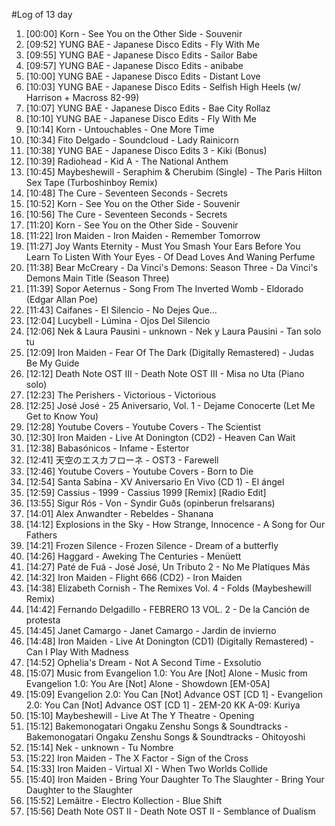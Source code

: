 #Log of 13 day

1. [00:00] Korn - See You on the Other Side - Souvenir
1. [09:52] YUNG BAE - Japanese Disco Edits - Fly With Me
1. [09:55] YUNG BAE - Japanese Disco Edits - Sailor Babe
1. [09:57] YUNG BAE - Japanese Disco Edits - anibabe
1. [10:00] YUNG BAE - Japanese Disco Edits - Distant Love
1. [10:03] YUNG BAE - Japanese Disco Edits - Selfish High Heels (w/ Harrison + Macross 82-99)
1. [10:07] YUNG BAE - Japanese Disco Edits - Bae City Rollaz
1. [10:10] YUNG BAE - Japanese Disco Edits - Fly With Me
1. [10:14] Korn - Untouchables - One More Time
1. [10:34] Fito Delgado - Soundcloud - Lady Rainicorn
1. [10:38] YUNG BAE - Japanese Disco Edits 3 - Kiki (Bonus)
1. [10:39] Radiohead - Kid A - The National Anthem
1. [10:45] Maybeshewill - Seraphim & Cherubim (Single) - The Paris Hilton Sex Tape (Turboshinboy Remix)
1. [10:48] The Cure - Seventeen Seconds - Secrets
1. [10:52] Korn - See You on the Other Side - Souvenir
1. [10:56] The Cure - Seventeen Seconds - Secrets
1. [11:20] Korn - See You on the Other Side - Souvenir
1. [11:22] Iron Maiden - Iron Maiden - Remember Tomorrow
1. [11:27] Joy Wants Eternity - Must You Smash Your Ears Before You Learn To Listen With Your Eyes - Of Dead Loves And Waning Perfume
1. [11:38] Bear McCreary - Da Vinci's Demons: Season Three - Da Vinci's Demons Main Title (Season Three)
1. [11:39] Sopor Aeternus - Song From The Inverted Womb - Eldorado (Edgar Allan Poe)
1. [11:43] Caifanes - El Silencio - No Dejes Que...
1. [12:04] Lucybell - Lúmina - Ojos Del Silencio
1. [12:06] Nek & Laura Pausini - unknown - Nek y Laura Pausini - Tan solo tu
1. [12:09] Iron Maiden - Fear Of The Dark (Digitally Remastered) - Judas Be My Guide
1. [12:12] Death Note OST III - Death Note OST III - Misa no Uta (Piano solo)
1. [12:23] The Perishers - Victorious - Victorious
1. [12:25] José José - 25 Aniversario, Vol. 1 - Dejame Conocerte (Let Me Get to Know You)
1. [12:28] Youtube Covers - Youtube Covers - The Scientist
1. [12:30] Iron Maiden - Live At Donington (CD2) - Heaven Can Wait
1. [12:38] Babasónicos - Infame - Estertor
1. [12:41] 天空のエスカフローネ - OST3 - Farewell
1. [12:46] Youtube Covers - Youtube Covers - Born to Die
1. [12:54] Santa Sabina - XV Aniversario En Vivo (CD 1) - El ángel
1. [12:59] Cassius - 1999 - Cassius 1999 [Remix] [Radio Edit]
1. [13:55] Sigur Rós - Von - Syndir Guðs (opinberun frelsarans)
1. [14:01] Alex Anwandter - Rebeldes - Shanana
1. [14:12] Explosions in the Sky - How Strange, Innocence - A Song for Our Fathers
1. [14:21] Frozen Silence - Frozen Silence - Dream of a butterfly
1. [14:26] Haggard - Aweking The Centuries - Menüett
1. [14:27] Paté de Fuá - José José, Un Tributo 2 - No Me Platiques Más
1. [14:32] Iron Maiden - Flight 666 (CD2) - Iron Maiden
1. [14:38] Elizabeth Cornish - The Remixes Vol. 4 - Folds (Maybeshewill Remix)
1. [14:42] Fernando Delgadillo - FEBRERO 13 VOL. 2 - De la Canción de protesta
1. [14:45] Janet Camargo - Janet Camargo - Jardin de invierno
1. [14:48] Iron Maiden - Live At Donington (CD1) (Digitally Remastered) - Can I Play With Madness
1. [14:52] Ophelia's Dream - Not A Second Time - Exsolutio
1. [15:07] Music from Evangelion 1.0: You Are [Not] Alone - Music from Evangelion 1.0: You Are [Not] Alone - Showdown [EM-05A]
1. [15:09] Evangelion 2.0: You Can [Not] Advance OST [CD 1] - Evangelion 2.0: You Can [Not] Advance OST [CD 1] - 2EM-20 KK A-09: Kuriya
1. [15:10] Maybeshewill - Live At The Y Theatre - Opening
1. [15:12] Bakemonogatari Ongaku Zenshu Songs & Soundtracks - Bakemonogatari Ongaku Zenshu Songs & Soundtracks - Ohitoyoshi
1. [15:14] Nek - unknown - Tu Nombre
1. [15:22] Iron Maiden - The X Factor - Sign of the Cross
1. [15:33] Iron Maiden - Virtual XI - When Two Worlds Collide
1. [15:40] Iron Maiden - Bring Your Daughter To The Slaughter - Bring Your Daughter to the Slaughter
1. [15:52] Lemâitre - Electro Kollection - Blue Shift
1. [15:56] Death Note OST II - Death Note OST II - Semblance of Dualism
